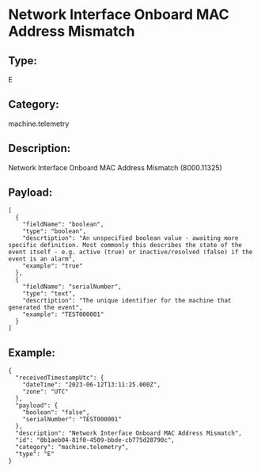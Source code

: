 # Network Interface Onboard MAC Address Mismatch

## Type:

E

## Category:

machine.telemetry

## Description: 

Network Interface Onboard MAC Address Mismatch (8000.11325)

## Payload:

```
[
  {
    "fieldName": "boolean",
    "type": "boolean",
    "descrtiption": "An unspecified boolean value - awaiting more specific definition. Most commonly this describes the state of the event itself - e.g. active (true) or inactive/resolved (false) if the event is an alarm",
    "example": "true"
  },
  {
    "fieldName": "serialNumber",
    "type": "text",
    "descrtiption": "The unique identifier for the machine that generated the event",
    "example": "TEST000001"
  }
]
```

## Example:

```
{
  "receivedTimestampUtc": {
    "dateTime": "2023-06-12T13:11:25.000Z",
    "zone": "UTC"
  },
  "payload": {
    "boolean": "false",
    "serialNumber": "TEST000001"
  },
  "description": "Network Interface Onboard MAC Address Mismatch",
  "id": "0b1aeb04-81f0-4509-bbde-cb775d28790c",
  "category": "machine.telemetry",
  "type": "E"
}
```
